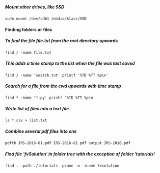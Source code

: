 ##### Mount other drives, like SSD

```
sudo mount /dev/sdb1 /media/klaus/SSD
```


#### Finding folders or files

##### To find the file file.txt from the root directory upwards

```
find / -name file.txt
```

##### This adds a time stamp to the list when the file was last saved

```
find / -name 'search.txt' printf '%TD %TT %p\n'

```

##### Search for a file from the cwd upwards with time stamp

```
find * -name '*.py' printf '%TD %TT %p\n'
```

##### Write list of files into a text file

```
ls *.csv > list.txt
```

##### Combine several pdf files into one

```
pdftk IRS-2016-01.pdf IRS-2016-02.pdf output IRS-2016.pdf
```

##### Find file 'fvSolution' in folder tree with the exception of folder 'tutorials'

```
find . -path ./tutorials -prune -o -iname fvsolution
```

